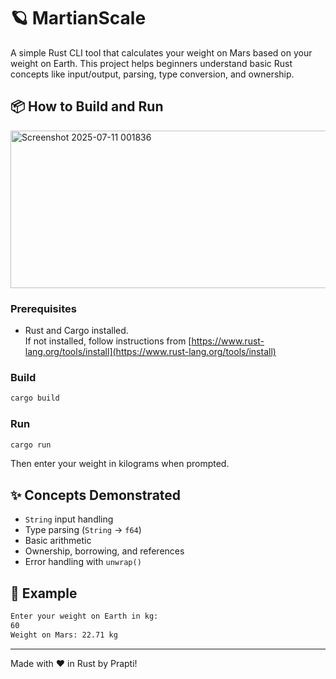 # 🪐 MartianScale

A simple Rust CLI tool that calculates your weight on Mars based on your weight on Earth. This project helps beginners understand basic Rust concepts like input/output, parsing, type conversion, and ownership.

## 📦 How to Build and Run

<img width="677" height="252" alt="Screenshot 2025-07-11 001836" src="https://github.com/user-attachments/assets/6a9a4405-01ed-4297-ac27-a9dee47e470c" />


### Prerequisites

- Rust and Cargo installed.  
  If not installed, follow instructions from [https://www.rust-lang.org/tools/install](https://www.rust-lang.org/tools/install)

### Build

```bash
cargo build
````

### Run

```bash
cargo run
```

Then enter your weight in kilograms when prompted.

## ✨ Concepts Demonstrated

* `String` input handling
* Type parsing (`String` → `f64`)
* Basic arithmetic
* Ownership, borrowing, and references
* Error handling with `unwrap()`

## 📌 Example

```bash
Enter your weight on Earth in kg:
60
Weight on Mars: 22.71 kg
```

---

Made with ❤️ in Rust by Prapti!
